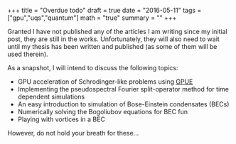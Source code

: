 +++
title = "Overdue todo"
draft = true
date = "2016-05-11"
tags = ["gpu","uqs","quantum"]
math = "true"
summary = ""
+++

Granted I have not published any of the articles I am writing since my initial post, they are still in the works. Unfortunately, they will also  need to wait until my thesis has been written and published (as some of them will be used therein).

As a snapshot, I will intend to discuss the following topics:

- GPU acceleration of Schrodinger-like problems using [GPUE](https://github.com/mlxd/gpue)
- Implementing the pseudospectral Fourier split-operator method for time dependent simulations
- An easy introduction to simulation of Bose-Einstein condensates (BECs)
- Numerically solving the Bogoliubov equations for BEC fun
- Playing with vortices in a BEC

However, do not hold your breath for these...
